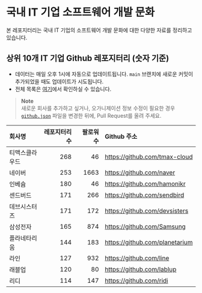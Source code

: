 # 국내 IT 기업 소프트웨어 개발 문화
본 레포지터리는 국내 IT 기업의 소프트웨어 개발 문화에 대한 다양한 자료를 정리하고 있습니다.

## 상위 10개 IT 기업 Github 레포지터리 (숫자 기준)

- 데이터는 매일 오후 1시에 자동으로 업데이트됩니다. `main` 브랜치에 새로운 커밋이 추가되었을 때도 업데이트가 시도됩니다.
- 전체 목록은 [여기](./github.md)에서 확인하실 수 있습니다.

> **Note**<br />
> 새로운 회사를 추가하고 싶거나, 오가니제이션 정보 수정이 필요한 경우 [`github.json`](./github.json) 파일을 변경한 뒤에, Pull Request를 올려 주세요.

<!-- MARKDOWN_TABLE(GITHUB): START -->

| **회사명** | **레포지터리 수** | **팔로워 수** | **Github 주소** |
|:---|---:|---:|:---|
| 티맥스클라우드 | 268 | 46 | https://github.com/tmax-cloud |
| 네이버 | 253 | 1663 | https://github.com/naver |
| 인베슘 | 180 | 46 | https://github.com/hamonikr |
| 센드버드 | 171 | 266 | https://github.com/sendbird |
| 데브시스터즈 | 171 | 172 | https://github.com/devsisters |
| 삼성전자 | 165 | 874 | https://github.com/Samsung |
| 플라네타리움 | 144 | 183 | https://github.com/planetarium |
| 라인 | 127 | 932 | https://github.com/line |
| 래블업 | 120 | 80 | https://github.com/lablup |
| 리디 | 114 | 147 | https://github.com/ridi |

<!-- MARKDOWN_TABLE(GITHUB): END -->
